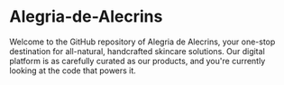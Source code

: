 # Alegria-de-Alecrins
Welcome to the GitHub repository of Alegria de Alecrins, your one-stop destination for all-natural, handcrafted skincare solutions. Our digital platform is as carefully curated as our products, and you're currently looking at the code that powers it.
